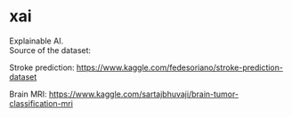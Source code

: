 # xai
Explainable AI. <br>
Source of the dataset:

Stroke prediction:
https://www.kaggle.com/fedesoriano/stroke-prediction-dataset

Brain MRI: 
https://www.kaggle.com/sartajbhuvaji/brain-tumor-classification-mri
